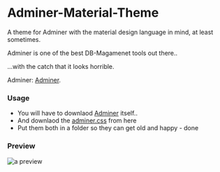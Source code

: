 # Adminer-Material-Theme

A theme for Adminer with the material design language in mind, at least sometimes.

Adminer is one of the best DB-Magamenet tools out there..

...with the catch that it looks horrible.


Adminer: [Adminer](https://www.adminer.org/). 

### Usage
* You will have to downlaod [Adminer](https://www.adminer.org/) itself.. 
* And downlaod the [adminer.css](https://github.com/arcs-/Adminer-Material-Theme/releases/download/v1.0/adminer.css) from here
* Put them both in a folder so they can get old and happy - done


### Preview
<img src="http://stillhart.biz/project/adminer/example.png" alt="a preview"/>
